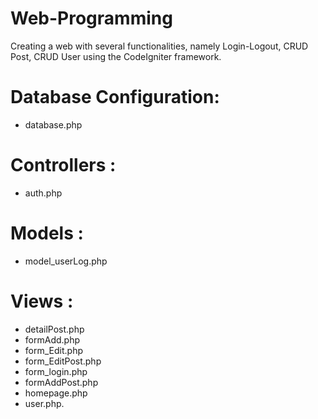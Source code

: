 # Web-Programming
Creating a web with several functionalities, namely Login-Logout, CRUD Post, CRUD User using the CodeIgniter framework.
# Database Configuration:
- database.php
# Controllers :
- auth.php
# Models :
- model_userLog.php
# Views :
- detailPost.php
- formAdd.php
- form_Edit.php
- form_EditPost.php
- form_login.php
- formAddPost.php
- homepage.php
- user.php.
